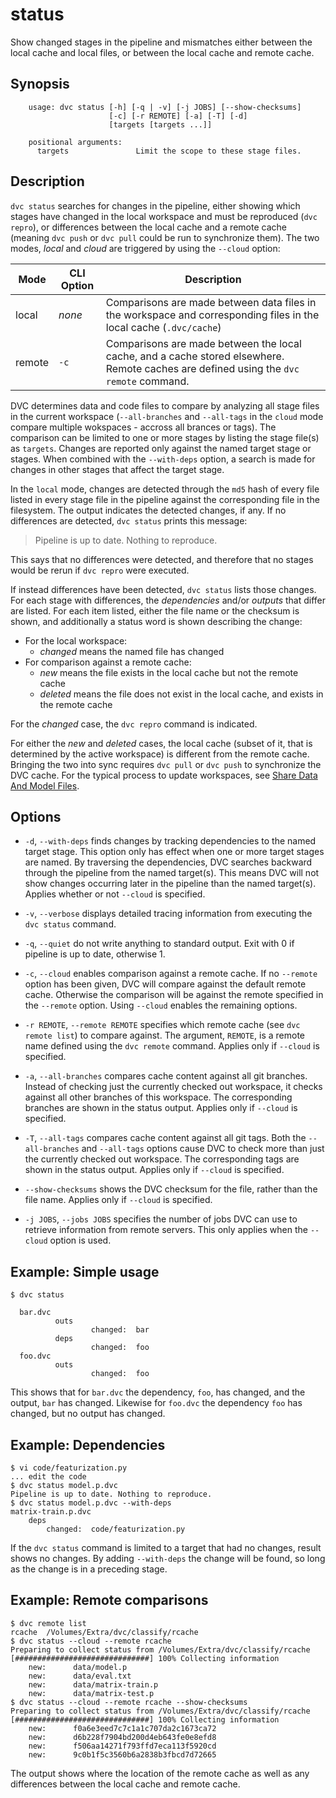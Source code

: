 # status

Show changed stages in the pipeline and mismatches either between the local cache and local files, or between the local cache and remote cache.

## Synopsis

```usage
    usage: dvc status [-h] [-q | -v] [-j JOBS] [--show-checksums]
                      [-c] [-r REMOTE] [-a] [-T] [-d]
                      [targets [targets ...]]
    
    positional arguments:
      targets               Limit the scope to these stage files.
```

## Description

`dvc status` searches for changes in the pipeline, either showing which stages have changed in the local workspace and must be reproduced (`dvc repro`), or differences between the local cache and a remote cache (meaning `dvc push` or `dvc pull` could be run to synchronize them). The two modes, _local_ and _cloud_ are triggered by using the `--cloud` option:

Mode   | CLI Option | Description
-------|------------|----------------------------------
local  | _none_     | Comparisons are made between data files in the workspace and corresponding files in the local cache (`.dvc/cache`)
remote | `-c`  | Comparisons are made between the local cache, and a cache stored elsewhere.  Remote caches are defined using the `dvc remote` command.

DVC determines data and code files to compare by analyzing all stage files in the current workspace (`--all-branches` and `--all-tags` in the `cloud` mode compare multiple wokspaces - accross all brances or tags). The comparison can be limited to one or more stages by listing the stage file(s) as `targets`. Changes are reported only against the named target stage or stages. When combined with the `--with-deps` option, a search is made for changes in other stages that affect the target stage.

In the `local` mode, changes are detected through the `md5` hash of every file listed in every stage file in the pipeline against the corresponding file in the filesystem.  The output indicates the detected changes, if any.  If no differences are detected, `dvc status` prints this message:

> Pipeline is up to date. Nothing to reproduce.

This says that no differences were detected, and therefore that no stages would be rerun if `dvc repro` were executed.

If instead differences have been detected, `dvc status` lists those changes.  For each stage with differences, the _dependencies_ and/or _outputs_ that differ are listed.  For each item listed, either the file name or the checksum is shown, and additionally a status word is shown describing the change:

* For the local workspace:
    * _changed_ means the named file has changed
* For comparison against a remote cache:
    * _new_ means the file exists in the local cache but not the remote cache
    * _deleted_ means the file does not exist in the local cache, and exists in the remote cache

For the _changed_ case, the `dvc repro` command is indicated.

For either the _new_ and _deleted_ cases, the local cache (subset of it, that is determined by the active workspace) is different from the remote cache.  Bringing the two into sync requires  `dvc pull` or `dvc push` to synchronize the DVC cache.  For the typical process to update workspaces, see [Share Data And Model Files](/doc/use-cases/share-data-and-model-files).
 
## Options

* `-d`, `--with-deps` finds changes by tracking dependencies to the named target stage.  This option only has effect when one or more target stages are named.  By traversing the dependencies, DVC searches backward through the pipeline from the named target(s).  This means DVC will not show changes occurring later in the pipeline than the named target(s).  Applies whether or not `--cloud` is specified.

* `-v`, `--verbose` displays detailed tracing information from executing the `dvc status` command.

* `-q`, `--quiet` do not write anything to standard output. Exit with 0 if pipeline is up to date, otherwise 1.

* `-c`, `--cloud` enables comparison against a remote cache.  If no `--remote` option has been given, DVC will compare against the default remote cache.  Otherwise the comparison will be against the remote specified in the `--remote` option.  Using `--cloud` enables the remaining options.

* `-r REMOTE`, `--remote REMOTE` specifies which remote cache (see `dvc remote list`) to compare against.  The argument, `REMOTE`, is a remote name defined using the `dvc remote` command.   Applies only if `--cloud` is specified.

* `-a`, `--all-branches` compares cache content against all git branches.  Instead of checking just the currently checked out workspace, it checks against all other branches of this workspace.  The corresponding branches are shown in the status output.  Applies only if `--cloud` is specified.

* `-T`, `--all-tags`  compares cache content against all git tags.  Both the `--all-branches` and `--all-tags` options cause DVC to check more than just the currently checked out workspace.  The corresponding tags are shown in the status output.  Applies only if `--cloud` is specified.

* `--show-checksums`  shows the DVC checksum for the file, rather than the file name.  Applies only if `--cloud` is specified.

* `-j JOBS`, `--jobs JOBS` specifies the number of jobs DVC can use to retrieve information from remote servers.  This only applies when the `--cloud` option is used.

## Example: Simple usage

```dvc
$ dvc status

  bar.dvc
          outs
                  changed:  bar
          deps
                  changed:  foo
  foo.dvc
          outs
                  changed:  foo
```

This shows that for `bar.dvc` the dependency, `foo`, has changed, and the output, `bar` has changed.  Likewise for `foo.dvc` the dependency `foo` has changed, but no output has changed.

## Example: Dependencies

```dvc
$ vi code/featurization.py
... edit the code
$ dvc status model.p.dvc 
Pipeline is up to date. Nothing to reproduce.
$ dvc status model.p.dvc --with-deps
matrix-train.p.dvc
	deps
		changed:  code/featurization.py
```

If the `dvc status` command is limited to a target that had no changes, result shows no changes.  By adding `--with-deps` the change will be found, so long as the change is in a preceding stage.

## Example: Remote comparisons

```dvc
$ dvc remote list
rcache	/Volumes/Extra/dvc/classify/rcache
$ dvc status --cloud --remote rcache
Preparing to collect status from /Volumes/Extra/dvc/classify/rcache
[##############################] 100% Collecting information
	new:      data/model.p
	new:      data/eval.txt
	new:      data/matrix-train.p
	new:      data/matrix-test.p
$ dvc status --cloud --remote rcache --show-checksums
Preparing to collect status from /Volumes/Extra/dvc/classify/rcache
[##############################] 100% Collecting information
	new:      f0a6e3eed7c7c1a1c707da2c1673ca72
	new:      d6b228f7904bd200d4eb643fe0e8efd8
	new:      f506aa14271f793ffd7eca113f5920cd
	new:      9c0b1f5c3560b6a2838b3fbcd7d72665
```

The output shows where the location of the remote cache as well as any differences between the local cache and remote cache.  
